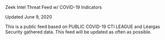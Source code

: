 Zeek Intel Threat Feed w/ COVID-19 Indicators

Updated June 9, 2020

This is a public feed based on PUBLIC COVID-19 CTI LEAGUE and Léargas Security gathered data. This feed will be updated as often as possible.
